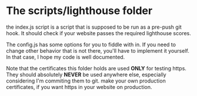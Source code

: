 # The scripts/lighthouse folder

the index.js script is a script that is supposed to be run as a pre-push git hook. It should check if your website passes the required lighthouse scores.

The config.js has some options for you to fiddle with in. If you need to change other behavior that is not there, you'll have to implement it yourself. In that case, I hope my code is well documented.

Note that the certificates this folder holds are used **ONLY** for testing https. They should absolutely **NEVER** be used anywhere else, especially considering I'm commiting them to git. make your own production certificates, if you want https in your website on production.